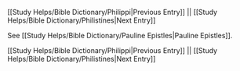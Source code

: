 [[Study Helps/Bible Dictionary/Philippi|Previous Entry]]  ||  [[Study Helps/Bible Dictionary/Philistines|Next Entry]]

 See [[Study Helps/Bible Dictionary/Pauline Epistles|Pauline Epistles]].

[[Study Helps/Bible Dictionary/Philippi|Previous Entry]]  ||  [[Study Helps/Bible Dictionary/Philistines|Next Entry]]